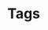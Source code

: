 # Tags

<template v-for="tag in Object.keys(tags)">
  <h2 :id="tag.replace(' ','-')">
    <router-link
        :to="{ path: `#${tag.replace(' ','-')}`}"
        class="header-anchor"
        aria-hidden="true">
        #
    </router-link>
    {{tag}}
  </h2>
  <ul>
    <li v-for="page in tags[tag]">
      <router-link :to="{ path: page.path}">{{page.title}}</router-link>
    </li>
  </ul>
</template>

<script>
export default {
  computed: {
    tags() {
      let tags = {}
      for (let page of this.$site.pages) {
        for (let index in page.frontmatter.tags) {
          const tag = page.frontmatter.tags[index]
          if (tag in tags) {
            tags[tag].push(page)
          } else {
            tags[tag] = [page]
          }
        }
      }
      return tags
    }
  },
}
</script>